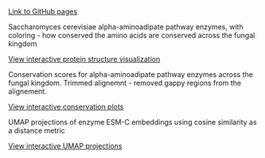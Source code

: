 [Link to GitHub pages](https://norle.github.io/a3_fungi/)


Saccharomyces cerevisiae alpha-aminoadipate pathway enzymes, with coloring - how conserved the amino acids are conserved across the fungal kingdom

[View interactive protein structure visualization](./html/3dmol_viewer.html)

Conservation scores for alpha-aminoadipate pathway enzymes across the fungal kingdom. Trimmed alignemnt - removed gappy regions from the alignement.

[View interactive conservation plots](./html/interactive_conservation.html)

UMAP projections of enzyme ESM-C embeddings using cosine similarity as a distance metric

[View interactive UMAP projections](./html/interactive_umap_subplots_bokeh.html)